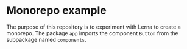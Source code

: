 # Monorepo example

The purpose of this repository is to experiment with Lerna to create a monorepo.
The package `app` imports the component `Button` from the subpackage named `components`.